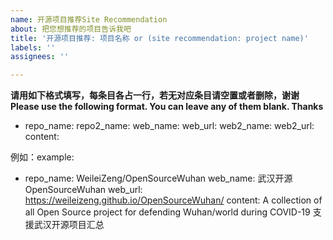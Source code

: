 ```yaml
---
name: 开源项目推荐Site Recommendation
about: 把您想推荐的项目告诉我吧
title: '开源项目推荐: 项目名称 or (site recommendation: project name)'
labels: ''
assignees: ''

---
```


**请用如下格式填写，每条目各占一行，若无对应条目请空置或者删除，谢谢**
**Please use the following format. You can leave any of them blank. Thanks**
- repo_name:
  repo2_name:
  web_name:
  web_url:
  web2_name:
  web2_url:
  content:

例如：example:
- repo_name: WeileiZeng/OpenSourceWuhan
    web_name: 武汉开源OpenSourceWuhan
    web_url: https://weileizeng.github.io/OpenSourceWuhan/
    content: A collection of all Open Source project for defending Wuhan/world during COVID-19 支援武汉开源项目汇总
